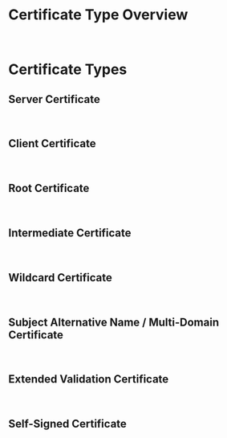 # Certificate Type Overview

<br>

# Certificate Types

## Server Certificate

<br>

## Client Certificate

<br>

## Root Certificate

<br>

## Intermediate Certificate

<br>

## Wildcard Certificate

<br>

## Subject Alternative Name / Multi-Domain Certificate 

<br>

## Extended Validation Certificate

<br>

## Self-Signed Certificate